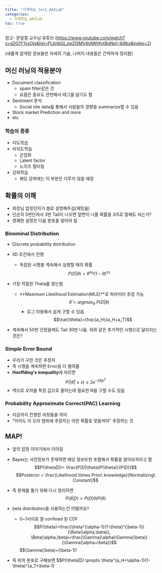 ```yaml
---
title: "기계학습_lec1_AAILab"
categories: 
  - 기계학습_AAILab 
toc: true
---
```

참고- 문일철 교수님 유튜브 (https://www.youtube.com/watch?v=sDG1Y1vxOjs&list=PLbhbGI_ppZISMV4tAWHlytBqNq1-lb8bz&index=2)

(새롭게 알게된 정보들만 자세히 기술, 나머지 내용들은 간략하게 정리함)


## 머신 러닝의 적용분야
- Document classification
  - spam filter같은 것
  - 요즘은 중요도 관련해서 태그를 달기도 함
- Sentiment 분석
  - Social site data를 통해서 사람들의 경향을 summarize할 수 있음
- Stock market Prediction and more
- etc

### 학습의 종류
- 지도학습
- 비지도학습
  - 군집화
  - Latent factor
  - 노이즈 필터링
- 강화학습
  - 해당 강좌에는 이 부분은 다루지 않을 예정

## 확률의 이해
- 회장님 압정던지기 썰로 설명해주심(재밌음)
- 단순히 5번던져서 3번 Tail이 나오면 앞면이 나올 확률을 3/5로 말해도 되는가?
- 명쾌한 설명은 다음 분포를 알아야 됨
### Binominal Distribution
- Discrete probability distribution
- IID 조건에서 진행
  - 독립된 시행을 계속해서 실행할 때의 확률
$$P(D|\theta)=\theta^{a_H}(1-\theta)^{a_T}$$
- 가장 적절한 Theta를 찾는법 
  - **Maximum Likelihood Estimation(MLE)**로 파라미터 추정 가능
    $$\hat{\theta}=argmax_{\theta} \ P(D|\theta)$$
    - 로그 이용해서 쉽게 구할 수 있음
  $$\hat{\theta}=\frac{a_H}{a_H+a_T}$$

- 계속해서 50번 던졌을때도 Tail 30번 나옴. 위와 같은 추가적인 시행으로 달라지는 것은?

### Simple Error Bound
- 우리가 구한 것은 추정치
- 즉 시행을 계속하면 Error을 더 줄여줌
- **Hoeffding's inequality**에 따르면
  $$P(|\hat{\theta}|\geq \epsilon) \leq 2e^{-2N\epsilon^2}$$
- 역으로 오차를 특정 값으로 줄이는데 필요한 N을 구할 수도 있음

### Probability Approximate Correct(PAC) Learning
- 지금까지 진행한 과정들을 의미
- "아마도 이 오차 범위에 추정치는 이런 확률로 맞을꺼야" 추정하는 것

## MAP!
- 앞의 압정 이야기에서 이어짐
- Bayes는 사전정보가 존재하면 해당 정보또한 포함해서 확률을 알아보자라고 함
 $$P(\theta|D)= \frac{P(D|\theta)P(\theta)}{P(D)}$$
 $$Posterior = \frac{Likelihood \times Prior\ knowledge}{Normalizing\ Constant}$$

- 즉 문제를 풀기 위해 다시 정리하면
 $$P(\theta|D) \propto P(D|\theta)P(\theta)$$
- beta distribution을 사용하는건 어떨까요?
  - 0~1사이로 잘 confined 된 CDF
  $$P(\theta)=\frac{\theta^{\alpha-1}(1-\theta)^{\beta-1}}{\Beta(\alpha,\beta)}, \Beta(\alpha,\beta)=\frac{\Gamma(\alpha)\Gamma(\beta)}{\Gamma(\alpha+\beta)}$$
  $$\Gamma(\beta)=(\beta-1)!

- 즉 위의 분포로 구해보면
$$P(\theta|D) \propto \theta^{a_H+\alpha-1}(1-\theta)^{a_T+\beta-1}